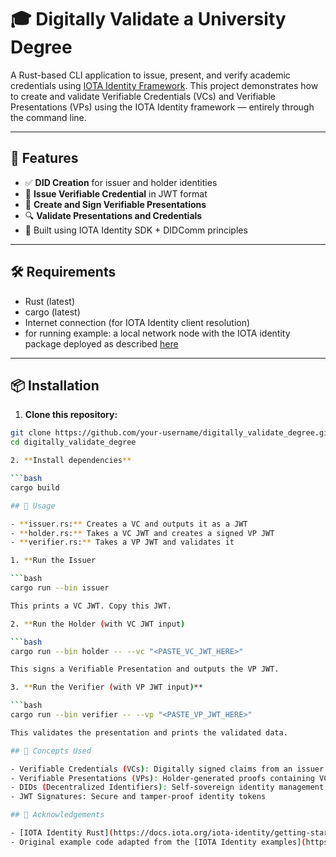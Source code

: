 # 🎓 Digitally Validate a University Degree

A Rust-based CLI application to issue, present, and verify academic credentials using [IOTA Identity Framework](https://docs.iota.org/iota-identity). This project demonstrates how to create and validate Verifiable Credentials (VCs) and Verifiable Presentations (VPs) using the IOTA Identity framework — entirely through the command line.

---

## 🚀 Features

- ✅ **DID Creation** for issuer and holder identities
- 📜 **Issue Verifiable Credential** in JWT format
- 🧾 **Create and Sign Verifiable Presentations**
- 🔍 **Validate Presentations and Credentials**
- 🔐 Built using IOTA Identity SDK + DIDComm principles

---

## 🛠 Requirements

- Rust (latest)
- cargo (latest)
- Internet connection (for IOTA Identity client resolution)
- for running example: a local network node with the IOTA identity package deployed as described [here](https://docs.iota.org/iota-identity/getting-started/local-network-setup)

---

## 📦 Installation

1. **Clone this repository:**

```bash
git clone https://github.com/your-username/digitally_validate_degree.git
cd digitally_validate_degree

2. **Install dependencies**

```bash
cargo build

## 🧪 Usage

- **issuer.rs:** Creates a VC and outputs it as a JWT
- **holder.rs:** Takes a VC JWT and creates a signed VP JWT
- **verifier.rs:** Takes a VP JWT and validates it

1. **Run the Issuer

```bash
cargo run --bin issuer

This prints a VC JWT. Copy this JWT.

2. **Run the Holder (with VC JWT input)

```bash
cargo run --bin holder -- --vc "<PASTE_VC_JWT_HERE>"

This signs a Verifiable Presentation and outputs the VP JWT.

3. **Run the Verifier (with VP JWT input)**

```bash
cargo run --bin verifier -- --vp "<PASTE_VP_JWT_HERE>"

This validates the presentation and prints the validated data.

## 🧠 Concepts Used

- Verifiable Credentials (VCs): Digitally signed claims from an issuer
- Verifiable Presentations (VPs): Holder-generated proofs containing VCs
- DIDs (Decentralized Identifiers): Self-sovereign identity management
- JWT Signatures: Secure and tamper-proof identity tokens

## 🙌 Acknowledgements

- [IOTA Identity Rust](https://docs.iota.org/iota-identity/getting-started/rust)
- Original example code adapted from the [IOTA Identity examples](https://github.com/iotaledger/identity/tree/main/examples)
